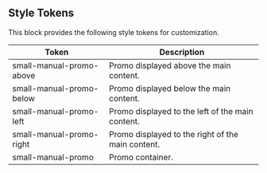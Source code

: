 ## Style Tokens

This block provides the following style tokens for customization.

| **Token**                | **Description**                                   |
| ------------------------ | ------------------------------------------------- |
| small-manual-promo-above | Promo displayed above the main content.           |
| small-manual-promo-below | Promo displayed below the main content.           |
| small-manual-promo-left  | Promo displayed to the left of the main content.  |
| small-manual-promo-right | Promo displayed to the right of the main content. |
| small-manual-promo       | Promo container.                                  |
